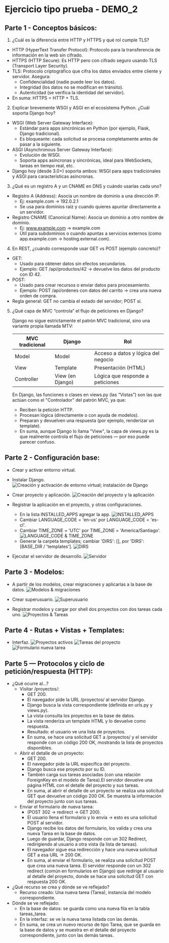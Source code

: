 # Ejercicio tipo prueba - DEMO_2

## Parte 1 - Conceptos básicos:

1. ¿Cuál es la diferencia entre HTTP y HTTPS y qué rol cumple TLS?
- HTTP (HyperText Transfer Protocol): Protocolo para la transferencia de información en la web sin cifrado.
- HTTPS (HTTP Secure): Es HTTP pero con cifrado seguro usando TLS (Transport Layer Security).
- TLS: Protocolo criptográfico que cifra los datos enviados entre cliente y servidor. Asegura:
    - Confidencialidad (nadie puede leer los datos).
    - Integridad (los datos no se modifican en tránsito).
    - Autenticidad (se verifica la identidad del servidor).
- En suma: HTTPS = HTTP + TLS.

2. Explicar brevemente WSGI y ASGI en el ecosistema Python. ¿Cuál soporta Django hoy?
- WSGI (Web Server Gateway Interface):
    - Estándar para apps sincrónicas en Python (por ejemplo, Flask, Django tradicional).
    - Es bloqueante: cada solicitud se procesa completamente antes de pasar a la siguiente.
- ASGI (Asynchronous Server Gateway Interface):
    - Evolución de WSGI.
    - Soporta apps asíncronas y sincrónicas, ideal para WebSockets, tareas en tiempo real, etc.
- Django hoy (desde 3.0+) soporta ambos: WSGI para apps tradicionales y ASGI para características asíncronas.

3. ¿Qué es un registro A y un CNAME en DNS y cuándo usarías cada uno?
- Registro A (Address): Asocia un nombre de dominio a una dirección IP.
    - Ej: example.com → 192.0.2.1
    - Se usa para dominios raíz y cuando quieres apuntar directamente a un servidor.
- Registro CNAME (Canonical Name): Asocia un dominio a otro nombre de dominio.
    - Ej: www.example.com → example.com
    - Útil para subdominios o cuando apuntas a servicios externos (como app.example.com → hosting.external.com).

4. En REST, ¿cuándo corresponde usar GET vs POST (ejemplo concreto)?
- GET:
    - Usado para obtener datos sin efectos secundarios.
    - Ejemplo: GET /api/productos/42 → devuelve los datos del producto con ID 42.
- POST:
    - Usado para crear recursos o enviar datos para procesamiento.
    - Ejemplo: POST /api/ordenes con datos del carrito → crea una nueva orden de compra.
- Regla general: GET no cambia el estado del servidor; POST sí.

5. ¿Qué capa de MVC “controla” el flujo de peticiones en Django?

    Django no sigue estrictamente el patrón MVC tradicional, sino una variante propia llamada MTV:

    | MVC tradicional | Django           | Rol                                 |
    | --------------- | ---------------- | ----------------------------------- |
    | Model           | Model            | Acceso a datos y lógica del negocio |
    | View            | Template         | Presentación (HTML)                 |
    | Controller      | View (en Django) | Lógica que responde a peticiones    |

    En Django, las funciones o clases en views.py (las “Vistas”) son las que actúan como el "Controlador" del patrón MVC, ya que:

    - Reciben la petición HTTP.
    - Procesan lógica (directamente o con ayuda de modelos).
    - Preparan y devuelven una respuesta (por ejemplo, renderizar un template).
    - En suma, aunque Django lo llama "View", la capa de views.py es la que realmente controla el flujo de peticiones — por eso puede parecer confuso.

## Parte 2 - Configuración base:

- Crear y activar entorno virtual.
- Instalar Django.
![Creación y activación de entorno virtual; instalación de Django](images/1.png)

- Crear proyecto y aplicación.
![Creación del proyecto y la aplicación](images/2.png)

- Registrar la aplicación en el proyecto, y otras configuraciones.
    - En la lista INSTALLED_APPS agregar la app.
    ![INSTALLED_APPS](images/3.png)
    - Cambiar LANGUAGE_CODE = 'en-us' por LANGUAGE_CODE = 'es-cl'.
    - Cambiar TIME_ZONE = 'UTC' por TIME_ZONE = 'America/Santiago'.
    ![LANGUAGE_CODE & TIME_ZONE](images/4.png)
    - Generar la carpeta templates; cambiar 'DIRS': [], por 'DIRS': [BASE_DIR / 'templates'].
    ![DIRS](images/5.png)

- Ejecutar el servidor de desarrollo.
![Servidor](images/6.png)

## Parte 3 - Modelos:

- A partir de los modelos, crear migraciones y aplicarlas a la base de datos.
![Modelos & migraciones](images/7.png)

- Crear superusuario.
![Superusuario](images/8.png)

- Registrar modelos y cargar por shell dos proyectos con dos tareas cada uno.
![Proyectos & Tareas](images/9.png)

## Parte 4 - Rutas + Vistas + Templates:

- Interfaz.
![Proyectos activos](images/10.png)
![Tareas del proyecto](images/11.png)
![Formulario nueva tarea](images/12.png)


## Parte 5 — Protocolos y ciclo de petición/respuesta (HTTP):
- ¿Qué ocurre al...?
    - Visitar /proyectos/:
        - GET 200.
        - El navegador pide la URL /proyectos/ al servidor Django.
        - Django busca la vista correspondiente (definida en urls.py y views.py).
        - La vista consulta los proyectos en la base de datos.
        - La vista renderiza un template HTML y lo devuelve como respuesta.
        - Resultado: el usuario ve una lista de proyectos.
        - En suma, se hace una solicitud GET a /proyectos/ y el servidor responde con un código 200 OK, mostrando la lista de proyectos disponibles.
    - Abrir el detalle de un proyecto:
        - GET 200.
        - El navegador pide la URL específica del proyecto.
        - Django busca ese proyecto por su ID.
        - También carga sus tareas asociadas (con una relación ForeignKey en el modelo de Tarea).El servidor devuelve una página HTML con el detalle del proyecto y sus tareas.
        - En suma, al abrir el detalle de un proyecto se realiza una solicitud GET que devuelve un código 200 OK. Se muestra la información del proyecto junto con sus tareas.
    - Enviar el formulario de nueva tarea: 
        - (POST 302 -> redirect -> GET 200).
        - El usuario llena el formulario y lo envía → esto es una solicitud POST al servidor.
        - Django recibe los datos del formulario, los valida y crea una nueva Tarea en la base de datos.
        - Luego de guardar, Django responde con un 302 Redirect, redirigiendo al usuario a otra vista (la lista de tareas).
        - El navegador sigue esa redirección y hace una nueva solicitud GET a esa URL → 200 OK.
        - En suma, al enviar el formulario, se realiza una solicitud POST que crea una nueva tarea. El servidor responde con un 302 redirect (común en formularios en Django) que redirige al usuario al detalle del proyecto, donde se hace una solicitud GET con respuesta 200 OK.
- ¿Qué recurso se crea y dónde se ve reflejado?
    - Recurso creado: Una nueva tarea (Tarea), instancia del modelo correspondiente.
- Dónde se ve reflejado:
    - En la base de datos: se guarda como una nueva fila en la tabla tareas_tarea.
    - En la interfaz: se ve la nueva tarea listada con las demás.
    - En suma, se crea un nuevo recurso de tipo Tarea, que se guarda en la base de datos y se muestra en el detalle del proyecto correspondiente, junto con las demás tareas.
